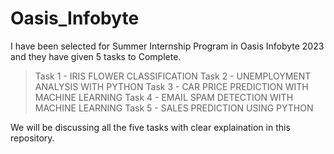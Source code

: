 # Oasis_Infobyte
I have been selected for Summer Internship Program in Oasis Infobyte 2023 and they have given 5 tasks to Complete.

> Task 1 - IRIS FLOWER CLASSIFICATION
> Task 2 - UNEMPLOYMENT ANALYSIS WITH PYTHON
> Task 3 - CAR PRICE PREDICTION WITH MACHINE LEARNING
> Task 4 - EMAIL SPAM DETECTION WITH MACHINE LEARNING
> Task 5 - SALES PREDICTION USING PYTHON

We will be discussing all the five tasks with clear explaination in this repository.
